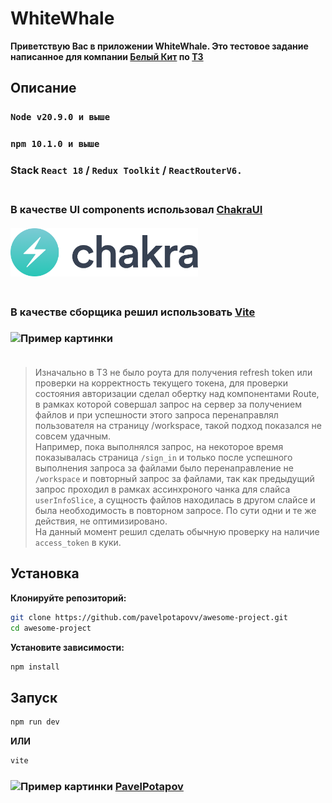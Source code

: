 # WhiteWhale

**Приветствую Вас в приложении WhiteWhale. Это тестовое задание написанное для компании [Белый Кит](https://belkit.ru/) по [ТЗ](https://github.com/Ahitkin-kitactive/test-js)**

## Описание

### `Node v20.9.0 и выше` <br>

### `npm 10.1.0 и выше` <br>

### Stack `React 18` / `Redux Toolkit` / `ReactRouterV6.` <br><br>

### В качестве UI components использовал [ChakraUI](https://chakra-ui.com/)<br><br><img src="https://raw.githubusercontent.com/chakra-ui/chakra-ui/main/media/logo-colored@2x.png?raw=true" alt="Chakra logo" width="300" style="max-width: 100%;"> <br><br>

### В качестве сборщика решил использовать [Vite](https://vitejs.dev/)<br><br><img src="https://vitejs.dev/logo.svg" alt="Пример картинки" width="100" height="80" style="vertical-align: middle"/><br><br>

> Изначально в ТЗ не было роута для получения refresh token или проверки на корректность текущего токена, для проверки состояния авторизации сделал обертку над компонентами Route,
> в рамках которой совершал запрос на сервер за получением файлов и при успешности этого запроса перенаправлял пользователя на страницу /workspace, такой подход показался не совсем удачным. <br> Например, пока выполнялся запрос, на некоторое время показывалась страница `/sign_in` и только после успешного выполнения запроса за файлами было перенаправление не `/workspace` и повторный запрос за файлами, так как предыдущий запрос проходил в рамках ассинхроного чанка для слайса `userInfoSlice`, а сущность файлов находилась в другом слайсе и была необходимость в повторном запросе. По сути одни и те же действия, не оптимизировано. <br> На данный момент решил сделать обычную проверку на наличие `access_token` в куки.

## Установка

**Клонируйте репозиторий:**

```bash
git clone https://github.com/pavelpotapovv/awesome-project.git
cd awesome-project
```

**Установите зависимости:**

```bash
npm install
```

## Запуск

```bash
npm run dev
```

**ИЛИ**

```bash
vite
```

### <img src="https://freedombelarus.github.io/0004/t_logo.png" alt="Пример картинки" width="20" height="20" style=""/> [PavelPotapov](https://t.me/Pavel_Potapov)
